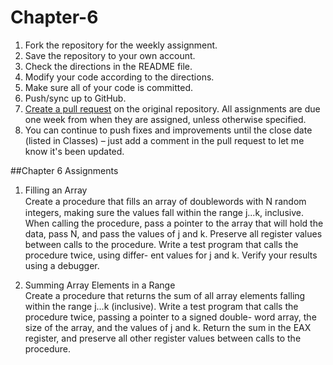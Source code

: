 # Chapter-6


1. Fork the repository for the weekly assignment.
1. Save the repository to your own account.
1. Check the directions in the README file.
1. Modify your code according to the directions.
1. Make sure all of your code is committed.
1. Push/sync up to GitHub.
1. [Create a pull request](https://help.github.com/articles/creating-a-pull-request) on the original repository. All assignments are due one week from when they are assigned, unless otherwise specified.
1. You can continue to push fixes and improvements until the close date (listed in Classes) – just add a comment in the pull request to let me know it's been updated.

##Chapter 6 Assignments  

1.  Filling an Array  
Create a procedure that ﬁlls an array of doublewords with N random integers, making sure the
values fall within the range j...k, inclusive. When calling the procedure, pass a pointer to the
array that will hold the data, pass N, and pass the values of j and k. Preserve all register values
between calls to the procedure. Write a test program that calls the procedure twice, using differ-
ent values for j and k. Verify your results using a debugger.  

2.  Summing Array Elements in a Range  
Create a procedure that returns the sum of all array elements falling within the range j...k (inclusive). Write a test program that calls the procedure twice, passing a pointer to a signed double-
word array, the size of the array, and the values of j and k. Return the sum in the EAX register,
and preserve all other register values between calls to the procedure.  

